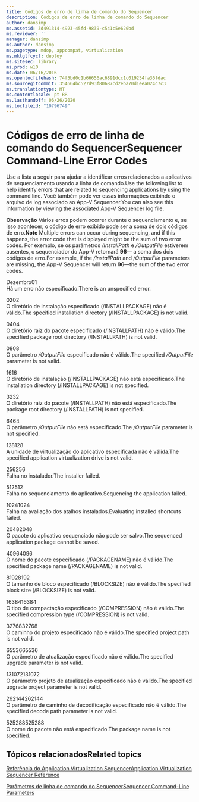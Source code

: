 ```yaml
---
title: Códigos de erro de linha de comando do Sequencer
description: Códigos de erro de linha de comando do Sequencer
author: dansimp
ms.assetid: 3d491314-4923-45fd-9839-c541c5e620bd
ms.reviewer: ''
manager: dansimp
ms.author: dansimp
ms.pagetype: mdop, appcompat, virtualization
ms.mktglfcycl: deploy
ms.sitesec: library
ms.prod: w10
ms.date: 06/16/2016
ms.openlocfilehash: 74f5bd0c1b66656ac6891dcc1c019254fa36fdac
ms.sourcegitcommit: 354664bc527d93f80687cd2eba70d1eea024c7c3
ms.translationtype: MT
ms.contentlocale: pt-BR
ms.lasthandoff: 06/26/2020
ms.locfileid: "10796749"
---
```

# <span data-ttu-id="35470-103">Códigos de erro de linha de comando do Sequencer</span><span class="sxs-lookup"><span data-stu-id="35470-103">Sequencer Command-Line Error Codes</span></span>


<span data-ttu-id="35470-104">Use a lista a seguir para ajudar a identificar erros relacionados a aplicativos de sequenciamento usando a linha de comando.</span><span class="sxs-lookup"><span data-stu-id="35470-104">Use the following list to help identify errors that are related to sequencing applications by using the command line.</span></span> <span data-ttu-id="35470-105">Você também pode ver essas informações exibindo o arquivo de log associado ao App-V Sequencer.</span><span class="sxs-lookup"><span data-stu-id="35470-105">You can also see this information by viewing the associated App-V Sequencer log file.</span></span>

<span data-ttu-id="35470-106">**Observação**  Vários erros podem ocorrer durante o sequenciamento e, se isso acontecer, o código de erro exibido pode ser a soma de dois códigos de erro.</span><span class="sxs-lookup"><span data-stu-id="35470-106">**Note** Multiple errors can occur during sequencing, and if this happens, the error code that is displayed might be the sum of two error codes.</span></span> <span data-ttu-id="35470-107">Por exemplo, se os parâmetros */InstallPath* e */OutputFile* estiverem ausentes, o sequenciador do App-V retornará **96**— a soma dos dois códigos de erro.</span><span class="sxs-lookup"><span data-stu-id="35470-107">For example, if the */InstallPath* and */OutputFile* parameters are missing, the App-V Sequencer will return **96**—the sum of the two error codes.</span></span>

 

<a href="" id="01"></a><span data-ttu-id="35470-108">Dezembro</span><span class="sxs-lookup"><span data-stu-id="35470-108">01</span></span>  
<span data-ttu-id="35470-109">Há um erro não especificado.</span><span class="sxs-lookup"><span data-stu-id="35470-109">There is an unspecified error.</span></span>

<a href="" id="02"></a><span data-ttu-id="35470-110">02</span><span class="sxs-lookup"><span data-stu-id="35470-110">02</span></span>  
<span data-ttu-id="35470-111">O diretório de instalação especificado (/INSTALLPACKAGE) não é válido.</span><span class="sxs-lookup"><span data-stu-id="35470-111">The specified installation directory (/INSTALLPACKAGE) is not valid.</span></span>

<a href="" id="04"></a><span data-ttu-id="35470-112">04</span><span class="sxs-lookup"><span data-stu-id="35470-112">04</span></span>  
<span data-ttu-id="35470-113">O diretório raiz do pacote especificado (/INSTALLPATH) não é válido.</span><span class="sxs-lookup"><span data-stu-id="35470-113">The specified package root directory (/INSTALLPATH) is not valid.</span></span>

<a href="" id="08"></a><span data-ttu-id="35470-114">08</span><span class="sxs-lookup"><span data-stu-id="35470-114">08</span></span>  
<span data-ttu-id="35470-115">O parâmetro */OutputFile* especificado não é válido.</span><span class="sxs-lookup"><span data-stu-id="35470-115">The specified */OutputFile* parameter is not valid.</span></span>

<a href="" id="16"></a><span data-ttu-id="35470-116">16</span><span class="sxs-lookup"><span data-stu-id="35470-116">16</span></span>  
<span data-ttu-id="35470-117">O diretório de instalação (/INSTALLPACKAGE) não está especificado.</span><span class="sxs-lookup"><span data-stu-id="35470-117">The installation directory (/INSTALLPACKAGE) is not specified.</span></span>

<a href="" id="32"></a><span data-ttu-id="35470-118">32</span><span class="sxs-lookup"><span data-stu-id="35470-118">32</span></span>  
<span data-ttu-id="35470-119">O diretório raiz do pacote (/INSTALLPATH) não está especificado.</span><span class="sxs-lookup"><span data-stu-id="35470-119">The package root directory (/INSTALLPATH) is not specified.</span></span>

<a href="" id="64"></a><span data-ttu-id="35470-120">64</span><span class="sxs-lookup"><span data-stu-id="35470-120">64</span></span>  
<span data-ttu-id="35470-121">O parâmetro */OutputFile* não está especificado.</span><span class="sxs-lookup"><span data-stu-id="35470-121">The */OutputFile* parameter is not specified.</span></span>

<a href="" id="128"></a><span data-ttu-id="35470-122">128</span><span class="sxs-lookup"><span data-stu-id="35470-122">128</span></span>  
<span data-ttu-id="35470-123">A unidade de virtualização do aplicativo especificada não é válida.</span><span class="sxs-lookup"><span data-stu-id="35470-123">The specified application virtualization drive is not valid.</span></span>

<a href="" id="256"></a><span data-ttu-id="35470-124">256</span><span class="sxs-lookup"><span data-stu-id="35470-124">256</span></span>  
<span data-ttu-id="35470-125">Falha no instalador.</span><span class="sxs-lookup"><span data-stu-id="35470-125">The installer failed.</span></span>

<a href="" id="512"></a><span data-ttu-id="35470-126">512</span><span class="sxs-lookup"><span data-stu-id="35470-126">512</span></span>  
<span data-ttu-id="35470-127">Falha no sequenciamento do aplicativo.</span><span class="sxs-lookup"><span data-stu-id="35470-127">Sequencing the application failed.</span></span>

<a href="" id="1024"></a><span data-ttu-id="35470-128">1024</span><span class="sxs-lookup"><span data-stu-id="35470-128">1024</span></span>  
<span data-ttu-id="35470-129">Falha na avaliação dos atalhos instalados.</span><span class="sxs-lookup"><span data-stu-id="35470-129">Evaluating installed shortcuts failed.</span></span>

<a href="" id="2048"></a><span data-ttu-id="35470-130">2048</span><span class="sxs-lookup"><span data-stu-id="35470-130">2048</span></span>  
<span data-ttu-id="35470-131">O pacote do aplicativo sequenciado não pode ser salvo.</span><span class="sxs-lookup"><span data-stu-id="35470-131">The sequenced application package cannot be saved.</span></span>

<a href="" id="4096"></a><span data-ttu-id="35470-132">4096</span><span class="sxs-lookup"><span data-stu-id="35470-132">4096</span></span>  
<span data-ttu-id="35470-133">O nome do pacote especificado (/PACKAGENAME) não é válido.</span><span class="sxs-lookup"><span data-stu-id="35470-133">The specified package name (/PACKAGENAME) is not valid.</span></span>

<a href="" id="8192"></a><span data-ttu-id="35470-134">8192</span><span class="sxs-lookup"><span data-stu-id="35470-134">8192</span></span>  
<span data-ttu-id="35470-135">O tamanho de bloco especificado (/BLOCKSIZE) não é válido.</span><span class="sxs-lookup"><span data-stu-id="35470-135">The specified block size (/BLOCKSIZE) is not valid.</span></span>

<a href="" id="16384"></a><span data-ttu-id="35470-136">16384</span><span class="sxs-lookup"><span data-stu-id="35470-136">16384</span></span>  
<span data-ttu-id="35470-137">O tipo de compactação especificado (/COMPRESSION) não é válido.</span><span class="sxs-lookup"><span data-stu-id="35470-137">The specified compression type (/COMPRESSION) is not valid.</span></span>

<a href="" id="32768"></a><span data-ttu-id="35470-138">32768</span><span class="sxs-lookup"><span data-stu-id="35470-138">32768</span></span>  
<span data-ttu-id="35470-139">O caminho do projeto especificado não é válido.</span><span class="sxs-lookup"><span data-stu-id="35470-139">The specified project path is not valid.</span></span>

<a href="" id="65536"></a><span data-ttu-id="35470-140">65536</span><span class="sxs-lookup"><span data-stu-id="35470-140">65536</span></span>  
<span data-ttu-id="35470-141">O parâmetro de atualização especificado não é válido.</span><span class="sxs-lookup"><span data-stu-id="35470-141">The specified upgrade parameter is not valid.</span></span>

<a href="" id="131072"></a><span data-ttu-id="35470-142">131072</span><span class="sxs-lookup"><span data-stu-id="35470-142">131072</span></span>  
<span data-ttu-id="35470-143">O parâmetro projeto de atualização especificado não é válido.</span><span class="sxs-lookup"><span data-stu-id="35470-143">The specified upgrade project parameter is not valid.</span></span>

<a href="" id="262144"></a><span data-ttu-id="35470-144">262144</span><span class="sxs-lookup"><span data-stu-id="35470-144">262144</span></span>  
<span data-ttu-id="35470-145">O parâmetro de caminho de decodificação especificado não é válido.</span><span class="sxs-lookup"><span data-stu-id="35470-145">The specified decode path parameter is not valid.</span></span>

<a href="" id="525288"></a><span data-ttu-id="35470-146">525288</span><span class="sxs-lookup"><span data-stu-id="35470-146">525288</span></span>  
<span data-ttu-id="35470-147">O nome do pacote não está especificado.</span><span class="sxs-lookup"><span data-stu-id="35470-147">The package name is not specified.</span></span>

## <span data-ttu-id="35470-148">Tópicos relacionados</span><span class="sxs-lookup"><span data-stu-id="35470-148">Related topics</span></span>


[<span data-ttu-id="35470-149">Referência do Application Virtualization Sequencer</span><span class="sxs-lookup"><span data-stu-id="35470-149">Application Virtualization Sequencer Reference</span></span>](application-virtualization-sequencer-reference.md)

[<span data-ttu-id="35470-150">Parâmetros de linha de comando do Sequencer</span><span class="sxs-lookup"><span data-stu-id="35470-150">Sequencer Command-Line Parameters</span></span>](sequencer-command-line-parameters.md)

 

 





